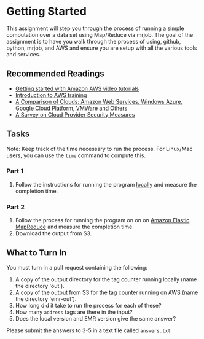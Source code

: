 
# Getting Started #

This assignment will step you through the process of running a simple computation over a data set using Map/Reduce via mrjob.  The goal 
of the assignment is to have you walk through the process of using, github, python, mrjob, and AWS and ensure you are setup with
all the various tools and services.

## Recommended Readings ##

 * [Getting started with Amazon AWS video tutorials](http://aws.amazon.com/getting-started/)
 * [Introduction to AWS training](https://www.youtube.com/playlist?list=PLhr1KZpdzukcMmx04RbtWuQ0yYOp1vQi4)
 * [A Comparison of Clouds: Amazon Web Services, Windows Azure, Google Cloud Platform, VMWare and Others](http://pages.cs.wisc.edu/~akella/CS838/F12/notes/Cloud_Providers_Comparison.pdf)
 * [A Survey on Cloud Provider Security Measures](http://www.cs.ucsb.edu/~koc/ns/projects/12Reports/PucherDimopoulos.pdf)

## Tasks ##
Note: Keep track of the time necessary to run the process.  For Linux/Mac users, you can use the `time` command to compute this.

### Part 1 ###



 1. Follow the instructions for running the program [locally]( https://github.com/commoncrawl/cc-mrjob#running-locally) and measure the completion time.

### Part 2 ###

 1. Follow the process for running the program on on on [Amazon Elastic MapReduce]( https://github.com/commoncrawl/cc-mrjob#running-via-elastic-mapreduce) and measure the completion time.
 2. Download the output from S3.

## What to Turn In ##

You must turn in a pull request containing the following:

 1. A copy of the output directory for the tag counter running locally (name the directory 'out').
 2. A copy of the output from S3 for the tag counter running on AWS (name the directory 'emr-out').
 3. How long did it take to run the process for each of these?
 4. How many `address` tags are there in the input?
 5. Does the local version and EMR version give the same answer?
 
Please submit the answers to 3-5 in a text file called `answers.txt`



